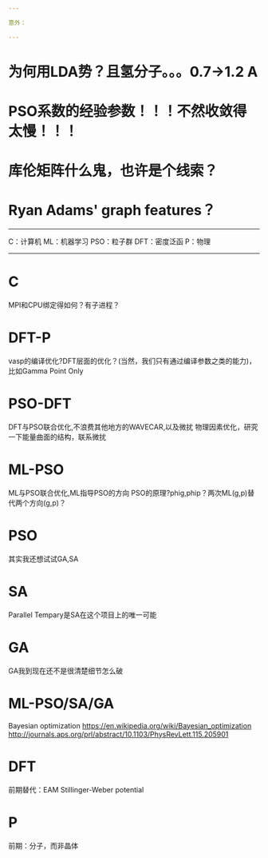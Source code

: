 ```yaml
---

意外：

---
```


# 为何用LDA势？且氢分子。。。0.7->1.2 A
# PSO系数的经验参数！！！不然收敛得太慢！！！
# 库伦矩阵什么鬼，也许是个线索？
# Ryan Adams' graph features？

---

C：计算机
ML：机器学习
PSO：粒子群
DFT：密度泛函
P：物理

---

# C
MPI和CPU绑定得如何？有子进程？

# DFT-P
vasp的编译优化?DFT层面的优化？(当然，我们只有通过编译参数之类的能力)，比如Gamma Point Only

# PSO-DFT
DFT与PSO联合优化,不浪费其他地方的WAVECAR,以及微扰
物理因素优化，研究一下能量曲面的结构，联系微扰

# ML-PSO
ML与PSO联合优化,ML指导PSO的方向
PSO的原理?phig,phip？两次ML(g,p)替代两个方向(g,p)？

# PSO
其实我还想试试GA,SA

# SA
Parallel Tempary是SA在这个项目上的唯一可能

# GA
GA我到现在还不是很清楚细节怎么破

# ML-PSO/SA/GA
Bayesian optimization
https://en.wikipedia.org/wiki/Bayesian_optimization
http://journals.aps.org/prl/abstract/10.1103/PhysRevLett.115.205901

# DFT
前期替代：EAM Stillinger-Weber potential

# P
前期：分子，而非晶体
